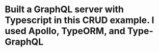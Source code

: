 # Built a GraphQL server with Typescript in this CRUD example. I used Apollo, TypeORM, and Type-GraphQL